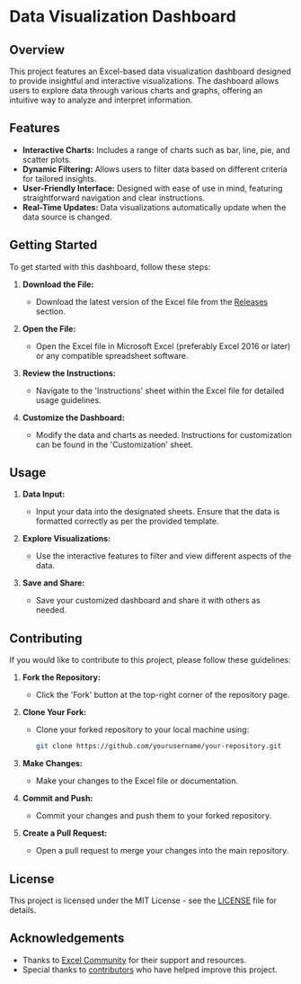 # Data Visualization Dashboard

## Overview

This project features an Excel-based data visualization dashboard designed to provide insightful and interactive visualizations. The dashboard allows users to explore data through various charts and graphs, offering an intuitive way to analyze and interpret information.

## Features

- **Interactive Charts:** Includes a range of charts such as bar, line, pie, and scatter plots.
- **Dynamic Filtering:** Allows users to filter data based on different criteria for tailored insights.
- **User-Friendly Interface:** Designed with ease of use in mind, featuring straightforward navigation and clear instructions.
- **Real-Time Updates:** Data visualizations automatically update when the data source is changed.

## Getting Started

To get started with this dashboard, follow these steps:

1. **Download the File:**
   - Download the latest version of the Excel file from the [Releases](https://github.com/yourusername/your-repository/releases) section.

2. **Open the File:**
   - Open the Excel file in Microsoft Excel (preferably Excel 2016 or later) or any compatible spreadsheet software.

3. **Review the Instructions:**
   - Navigate to the 'Instructions' sheet within the Excel file for detailed usage guidelines.

4. **Customize the Dashboard:**
   - Modify the data and charts as needed. Instructions for customization can be found in the 'Customization' sheet.

## Usage

1. **Data Input:**
   - Input your data into the designated sheets. Ensure that the data is formatted correctly as per the provided template.

2. **Explore Visualizations:**
   - Use the interactive features to filter and view different aspects of the data.

3. **Save and Share:**
   - Save your customized dashboard and share it with others as needed.

## Contributing

If you would like to contribute to this project, please follow these guidelines:

1. **Fork the Repository:**
   - Click the 'Fork' button at the top-right corner of the repository page.

2. **Clone Your Fork:**
   - Clone your forked repository to your local machine using:
     ```bash
     git clone https://github.com/yourusername/your-repository.git
     ```

3. **Make Changes:**
   - Make your changes to the Excel file or documentation.

4. **Commit and Push:**
   - Commit your changes and push them to your forked repository.

5. **Create a Pull Request:**
   - Open a pull request to merge your changes into the main repository.

## License

This project is licensed under the MIT License - see the [LICENSE](LICENSE) file for details.


## Acknowledgements

- Thanks to [Excel Community](https://excelcommunity.com) for their support and resources.
- Special thanks to [contributors](https://github.com/yourusername/your-repository/graphs/contributors) who have helped improve this project.
